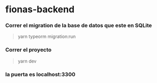 # fionas-backend

### Correr el migration de la base de datos que este en SQLite
> yarn typeorm migration:run

### Correr el proyecto
> yarn dev

### la puerta es localhost:3300
